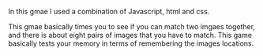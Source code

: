 In this gmae I used a combination of Javascript, html and css. 

This gmae basically times you to see if you can match two imgaes together, and there is about eight pairs of images that you have to match. This game basically tests your memory in terms of remembering the images locations. 
